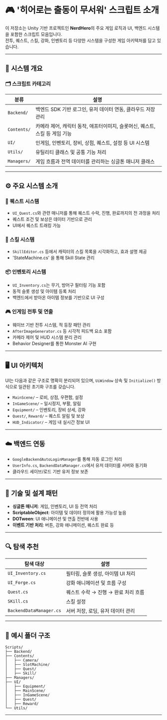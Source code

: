 
# 🎮 '히어로는 출동이 무서워' 스크립트 소개

이 저장소는 Unity 기반 프로젝트인 **NerdHero**의 주요 게임 로직과 UI, 백엔드 시스템을 포함한 스크립트 모음입니다.  
전투, 퀘스트, 스킬, 강화, 인벤토리 등 다양한 시스템을 구성한 게임 아키텍처를 담고 있습니다.

---

## 🧩 시스템 개요

### 🗂 스크립트 카테고리

| 분류             | 설명 |
|------------------|------|
| `Backend/`       | 백엔드 SDK 기반 로그인, 유저 데이터 연동, 클라우드 저장 관리 |
| `Contents/`      | 카메라 제어, 캐릭터 동작, 애프터이미지, 슬롯머신, 퀘스트, 스킬 등 게임 기능 |
| `UI/`            | 인게임, 인벤토리, 장비, 상점, 퀘스트, 설정 등 UI 시스템 |
| `Utils/`         | 유틸리티 클래스 및 공통 기능 처리 |
| `Managers/`      | 게임 흐름과 전역 데이터를 관리하는 싱글톤 매니저 클래스 |

---

## ⚙️ 주요 시스템 소개

### 🎯 퀘스트 시스템
- `UI_Quest.cs`와 관련 매니저를 통해 퀘스트 수락, 진행, 완료까지의 전 과정을 처리
- 퀘스트 조건 및 보상은 데이터 기반으로 관리
- UI에서 퀘스트 트래킹 가능

### 🧠 스킬 시스템
- `SkillEditor.cs` 등에서 캐릭터의 스킬 목록을 시각화하고, 효과 설명 제공
- 'StateMachine.cs' 을 통해 Skill State 관리
  
### 📦 인벤토리 시스템
- `UI_Inventory.cs`는 무기, 방어구 필터링 기능 포함
- 동적 슬롯 생성 및 아이템 등록 처리
- 백엔드에서 받아온 아이템 정보를 기반으로 UI 구성

### 🎮 인게임 전투 및 연출
- 웨이브 기반 전투 시스템, 적 등장 패턴 관리
- `AfterImageGenerator.cs` 등 시각적 피드백 요소 포함
- 카메라 제어 및 HUD 시스템 분리 관리
- Behavior Designer를 통한 Monster AI 구현
  
---

## 🖥️ UI 아키텍처

UI는 다음과 같은 구조로 명확히 분리되어 있으며, `UiWindow` 상속 및 `Initialize()` 방식으로 일관된 초기화 구조를 갖습니다.

- `MainScene/` – 로비, 상점, 우편함, 설정
- `InGameScene/` – 일시정지, 부활, 알림
- `Equipment/` – 인벤토리, 장비 상세, 강화
- `Quest/`, `Reward/` – 퀘스트 알림 및 보상
- `HUD_Indicator/` – 게임 내 실시간 정보 UI

---

## ☁️ 백엔드 연동

- `GoogleBackendAutoLoginManager`를 통해 자동 로그인 처리
- `UserInfo.cs`, `BackendDataManager.cs`에서 유저 데이터를 서버와 동기화
- 클라우드 세이브/로드 기반 유저 정보 보존

---

## 🔧 기술 및 설계 패턴

- **싱글톤 매니저**: 게임, 인벤토리, UI 등 전역 처리
- **ScriptableObject**: 아이템 및 데이터 정의에 활용 가능성 높음
- **DOTween**: UI 애니메이션 및 연출 전반에 사용
- **이벤트 기반 처리**: 버튼, 강화 애니메이션, 퀘스트 완료 등

---

## 🔍 탐색 추천

| 탐색 대상 | 설명 |
|-----------|------|
| `UI_Inventory.cs` | 필터링, 슬롯 생성, 아이템 UI 처리 |
| `UI_Forge.cs`     | 강화 애니메이션 및 흐름 구성 |
| `Quest.cs`     | 퀘스트 수락 → 진행 → 완료 처리 흐름 |
| `SKill.cs` | 스킬 설정 |
| `BackendDataManager.cs` | 서버 저장, 로딩, 유저 데이터 관리 |

---

## 📁 예시 폴더 구조

```
Scripts/
├── Backend/
├── Contents/
│   ├── Camera/
│   ├── SlotMachine/
│   ├── Quest/
│   ├── Skill/
├── Managers/
├── UI/
│   ├── Equipment/
│   ├── MainScene/
│   ├── InGameScene/
│   ├── Quest/
│   ├── Reward/
└── Utils/
```

---
